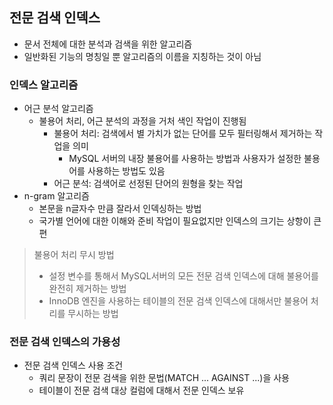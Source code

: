 ## 전문 검색 인덱스
- 문서 전체에 대한 분석과 검색을 위한 알고리즘
- 일반화된 기능의 명칭일 뿐 알고리즘의 이름을 지칭하는 것이 아님

### 인덱스 알고리즘
- 어근 분석 알고리즘
  - 불용어 처리, 어근 분석의 과정을 거처 색인 작업이 진행됨
    - 불용어 처리: 검색에서 별 가치가 없는 단어를 모두 필터링해서 제거하는 작업을 의미
      - MySQL 서버의 내장 불용어를 사용하는 방법과 사용자가 설정한 불용어를 사용하는 방법도 있음
    - 어근 분석: 검색어로 선정된 단어의 원형을 찾는 작업
- n-gram 알고리즘
  - 본문을 n글자수 만큼 잘라서 인덱싱하는 방법
  - 국가별 언어에 대한 이해와 준비 작업이 필요없지만 인덱스의 크기는 상항이 큰편
> 불용어 처리 무시 방법
> - 설정 변수를 통해서 MySQL서버의 모든 전문 검색 인덱스에 대해 불용어를 완전히 제거하는 방법
> - InnoDB 엔진을 사용하는 테이블의 전문 검색 인덱스에 대해서만 불용어 처리를 무시하는 방법

### 전문 검색 인덱스의 가용성
- 전문 검색 인덱스 사용 조건
  - 쿼리 문장이 전문 검색을 위한 문법(MATCH ... AGAINST ...)을 사용
  - 테이블이 전문 검색 대상 컬럼에 대해서 전문 인덱스 보유